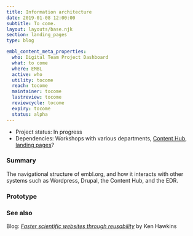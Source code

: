 ```yaml
---
title: Information architecture
date: 2019-01-08 12:00:00
subtitle: To come.
layout: layouts/base.njk
section: landing_pages
type: blog

embl_content_meta_properties:
  who: Digital Team Project Dashboard
  what: to come
  where: EMBL
  active: who
  utility: tocome
  reach: tocome
  maintainer: tocome
  lastreview: tocome
  reviewcycle: tocome
  expiry: tocome
  status: alpha
---
```


- Project status: In progress
- Dependencies: Workshops with various departments, [Content Hub](content-hub.html), [landing pages](landing-pages.html)?

### Summary

The navigational structure of embl.org, and how it interacts with other systems such as Wordpress, Drupal, the Content Hub, and the EDR.

### Prototype

### See also

Blog: [*Faster scientific websites through reusability*](https://blogs.embl.org/communications/2018/09/12/faster-scientific-websites-through-reusability/) by Ken Hawkins
